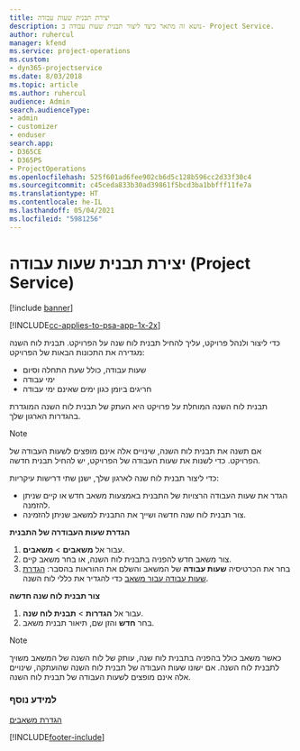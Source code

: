 ```yaml
---
title: יצירת תבנית שעות עבודה
description: נושא זה מתאר כיצד ליצור תבנית שעות עבודה ב- Project Service.
author: ruhercul
manager: kfend
ms.service: project-operations
ms.custom:
- dyn365-projectservice
ms.date: 8/03/2018
ms.topic: article
ms.author: ruhercul
audience: Admin
search.audienceType:
- admin
- customizer
- enduser
search.app:
- D365CE
- D365PS
- ProjectOperations
ms.openlocfilehash: 525f601ad6fee902cb6d5c128b596cc2d33f30c4
ms.sourcegitcommit: c45ceda833b30ad39861f5bcd3ba1bbfff11fe7a
ms.translationtype: HT
ms.contentlocale: he-IL
ms.lasthandoff: 05/04/2021
ms.locfileid: "5981256"
---
```

# <a name="create-a-work-hours-template-project-service"></a>יצירת תבנית שעות עבודה (Project Service)

[!include [banner](../includes/psa-now-project-operations.md)]

[!INCLUDE[cc-applies-to-psa-app-1x-2x](../includes/cc-applies-to-psa-app-3x.md)]

כדי ליצור ולנהל פרויקט, עליך להחיל תבנית לוח שנה על הפרויקט. תבנית לוח השנה מגדירה את התכונות הבאות של הפרויקט:

- שעות עבודה, כולל שעת התחלה וסיום
- ימי עבודה
- חריגים ביומן כגון ימים שאינם ימי עבודה

תבנית לוח השנה המוחלת על פרויקט היא העתק של תבנית לוח השנה המוגדרת בהגדרות הארגון שלך.

> [!NOTE]
> אם תשנה את תבנית לוח השנה, שינויים אלה אינם מופצים לשעות העבודה של הפרויקט. כדי לשנות את שעות העבודה של הפרויקט, יש להחיל תבנית חדשה.

כדי ליצור תבנית לוח שנה לארגון שלך, ישנן שתי דרישות עיקריות:

- הגדר את שעות העבודה הרצויות של התבנית באמצעות משאב חדש או קיים שניתן להזמנה.
- צור תבנית לוח שנה חדשה ושייך את התבנית למשאב שניתן להזמינה.

**הגדרת שעות העבודרה של התבנית**

1. עבור אל **משאבים** \> **משאבים**.
2. צור משאב חדש להפניה בתבנית לוח השנה, או בחר משאב קיים.
3. בחר את הכרטיסיה **שעות עבודה** של המשאב והשלם את ההוראות בהסבר: [הגדרת שעות עבודה עבור משאב](https://docs.microsoft.com/dynamics365/field-service/set-work-hours-resource) כדי להגדיר את כללי לוח השנה.

**צור תבנית לוח שנה חדשה**

1. עבור אל **הגדרות** \> **תבנית לוח שנה**.
2. בחר **חדש** והזן שם, תיאור תבנית משאב.


> [!NOTE]
> כאשר משאב כולל בהפניה בתבנית לוח שנה, עותק של לוח השנה של המשאב משויך לתבנית לוח השנה. אם ישונו שעות העבודה של תבנית לוח השנה שהועתקה, שינויים אלה אינם מופצים לשעות העבודה של תבנית לוח השנה.


### <a name="see-also"></a>למידע נוסף  
 [הגדרת משאבים](../psa/set-up-resources.md)


[!INCLUDE[footer-include](../includes/footer-banner.md)]
